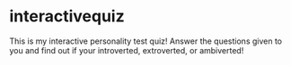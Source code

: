 # interactivequiz
This is my interactive personality test quiz!
Answer the questions given to you and find out if your introverted, extroverted, or ambiverted!
